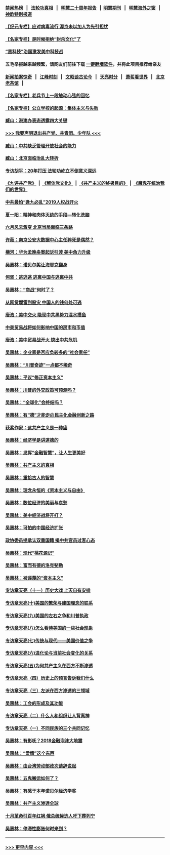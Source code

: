 #### [禁闻热榜](热点新闻.md?=0)  &nbsp;&nbsp;|&nbsp;&nbsp; [法轮功真相](https://github.com/gfw-breaker/truth/blob/master/README.md?=0) &nbsp;&nbsp;|&nbsp;&nbsp; [明慧二十周年报告](https://github.com/gfw-breaker/mh-reports/blob/master/README.md?=0) &nbsp;&nbsp;|&nbsp;&nbsp;[明慧期刊](https://github.com/gfw-breaker/mh-qikan) &nbsp;&nbsp;|&nbsp;&nbsp; [明慧海外之窗](https://github.com/gfw-breaker/mh-news/blob/master/README.md?=0) &nbsp;&nbsp;|&nbsp;&nbsp; [神韵特别报道](https://github.com/gfw-breaker/mh-news/blob/master/shenyun.md?=0)
#### [【纪元专栏】应对病毒流行 渥京未以加人为先引担忧](../pages/nsc423/n11875714.md?t=03150431) 
#### [【名家专栏】是时候拒绝“封杀文化”了](../pages/nsc423/n11814093.md?t=03150431) 
#### [“黑科技”治国激发美中科技战](../pages/nsc423/n11638056.md?t=03150431) 
#### 五毛举报越来越频繁，请网友们前往下载 [一键翻墙软件](https://github.com/gfw-breaker/ssr-accounts)，并将此项目推荐给亲友
#### [新闻拍案惊奇](https://github.com/gfw-breaker/banned-news/blob/master/pages/link4.md) &nbsp;&nbsp;|&nbsp;&nbsp; [江峰时刻](https://github.com/gfw-breaker/banned-news/blob/master/pages/link4.md) &nbsp;&nbsp;|&nbsp;&nbsp; [文昭谈古论今](https://github.com/gfw-breaker/banned-news/blob/master/pages/link4.md) &nbsp;&nbsp;|&nbsp;&nbsp; [天亮时分](https://github.com/gfw-breaker/banned-news/blob/master/pages/link4.md) &nbsp;&nbsp;|&nbsp;&nbsp; [萧茗看世界](https://github.com/gfw-breaker/banned-news/blob/master/pages/link4.md) &nbsp;&nbsp;|&nbsp;&nbsp; [北京老茶馆](https://github.com/gfw-breaker/banned-news/blob/master/pages/link4.md) &nbsp;&nbsp;|&nbsp;&nbsp; 
#### [【名家专栏】老兵节上一段触动心弦的回忆](../pages/nsc423/n11646016.md?t=03150431) 
#### [【名家专栏】公立学校的起源：集体主义与失败](../pages/nsc423/n11601833.md?t=03150431) 
#### [臧山：港澳办表态透露四大关键](../pages/nsc423/n11421628.md?t=03150431) 
#### [>>> 我要声明退出共产党、共青团、少年队 <<<](https://github.com/begood0513/goodnews/blob/master/quit/letter.md) 
#### [臧山：中共缺乏管理开放社会的能力](../pages/nsc423/n11407457.md?t=03150431) 
#### [臧山：北京面临治乱大转折](../pages/nsc423/n11406895.md?t=03150431) 
#### [专访胡平：20年打压 法轮功屹立不倒意义深远](../pages/nsc423/n11398800.md?t=03150431) 
#### [《九评共产党》](https://github.com/begood0513/9ping.md/blob/master/README.md) &nbsp;|&nbsp; [《解体党文化》](../../../../jtdwh.md/blob/master/README.md)  &nbsp;|&nbsp; [《共产主义的终极目的》](../../../../gczydzjmd.md/blob/master/README.md) &nbsp;|&nbsp; [《魔鬼在统治我们的世界》](../../../../mgztzwmdsj.md/blob/master/README.md) 
#### [中共最怕“逢九必乱”2019人权战开火](../pages/nsc423/n11385248.md?t=03150431) 
#### [夏一阳：精神和肉体灭绝的手段—转化洗脑](../pages/nsc423/n11368250.md?t=03150431) 
#### [六月风云激变 北京当局面临三条路](../pages/nsc423/n11313668.md?t=03150431) 
#### [许茹：南京公安大数据中心主任猝死是偶然？](../pages/nsc423/n11064744.md?t=03150431) 
#### [横河：华为孟晚舟案起诉引渡 美中角力升级](../pages/nsc423/n11027230.md?t=03150431) 
#### [吴惠林：诺贝尔奖让海耶克翻身](../pages/nsc423/n10890049.md?t=03150431) 
#### [何坚：逃逃逃 逃离中国与逃离中共](../pages/nsc423/n10592891.md?t=03150431) 
#### [吴惠林：“商战”何时了？](../pages/nsc423/n10573558.md?t=03150431) 
#### [从网贷爆雷到股灾 中国人的钱何处可逃](../pages/nsc423/n10572800.md?t=03150431) 
#### [唐浩：美中交火 隐现中共黑势力混水摸鱼](../pages/nsc423/n10544040.md?t=03150431) 
#### [中美贸易战将如何影响中国的房市和币值](../pages/nsc423/n10543697.md?t=03150431) 
#### [唐浩：美中贸易战开火 烧出中共危机](../pages/nsc423/n10540126.md?t=03150431) 
#### [吴惠林：企业家是否应负较多的“社会责任”](../pages/nsc423/n10535022.md?t=03150431) 
#### [吴惠林：“川普奇迹”一点都不稀奇](../pages/nsc423/n10512808.md?t=03150431) 
#### [吴惠林：平议“修正资本主义”](../pages/nsc423/n10495724.md?t=03150431) 
#### [吴惠林：川普的外交政策可预测吗？](../pages/nsc423/n10462387.md?t=03150431) 
#### [吴惠林：“全球化”会终结吗？](../pages/nsc423/n10452838.md?t=03150431) 
#### [吴惠林：有“德”才能走向民主化金融创新之路](../pages/nsc423/n10432292.md?t=03150431) 
#### [获奖作家：这共产主义是一种癌](../pages/nsc423/n10431541.md?t=03150431) 
#### [吴惠林：经济学是讲道德的](../pages/nsc423/n10398014.md?t=03150431) 
#### [吴惠林：发挥“金融智慧”，让人生更美好](../pages/nsc423/n10375019.md?t=03150431) 
#### [吴惠林：共产主义的真相](../pages/nsc423/n10351394.md?t=03150431) 
#### [吴惠林：重拾古人的智慧](../pages/nsc423/n10337691.md?t=03150431) 
#### [吴惠林：理念永恒的《资本主义与自由》](../pages/nsc423/n10316274.md?t=03150431) 
#### [吴惠林：数位经济的美丽与哀愁](../pages/nsc423/n10292946.md?t=03150431) 
#### [吴惠林：美中经济战将开打？](../pages/nsc423/n10258825.md?t=03150431) 
#### [吴惠林：可怕的中国经济扩张](../pages/nsc423/n10219147.md?t=03150431) 
#### [政协委员提承认双重国籍 揭中共官员过客心态](../pages/nsc423/n10208809.md?t=03150431) 
#### [吴惠林：现代“桃花源记”](../pages/nsc423/n10185234.md?t=03150431) 
#### [吴惠林：富而有德的洛克斐勒](../pages/nsc423/n10142264.md?t=03150431) 
#### [吴惠林：被诬蔑的“资本主义”](../pages/nsc423/n10124816.md?t=03150431) 
#### [专访章天亮（十一）历史大戏 上天自有安排](../pages/nsc423/n10094905.md?t=03150431) 
#### [专访章天亮(十)美国的繁荣与建国理念的联系](../pages/nsc423/n10094899.md?t=03150431) 
#### [专访章天亮(九)美国的左右之争和川普执政](../pages/nsc423/n10094889.md?t=03150431) 
#### [专访章天亮(八)怎么看待美国的一些社会现象](../pages/nsc423/n10094857.md?t=03150431) 
#### [专访章天亮(七)传统与现代——美国价值之争](../pages/nsc423/n10093140.md?t=03150431) 
#### [专访章天亮(六)进化论与当前社会变化的关系](../pages/nsc423/n10092036.md?t=03150431) 
#### [专访章天亮(五)为何共产主义在西方不断渗透](../pages/nsc423/n10083620.md?t=03150431) 
#### [专访章天亮（四）历史上的预言告诉我们什么](../pages/nsc423/n10083606.md?t=03150431) 
#### [专访章天亮（三）左派在西方渗透的三领域](../pages/nsc423/n10081115.md?t=03150431) 
#### [吴惠林：工会的形成及其功能](../pages/nsc423/n10080633.md?t=03150431) 
#### [专访章天亮（二）什么人和组织让人背离神](../pages/nsc423/n10076637.md?t=03150431) 
#### [专访章天亮（一）不同民族的三个共同记忆](../pages/nsc423/n10074188.md?t=03150431) 
#### [吴惠林：有影呒？2018金融泡沫大地震](../pages/nsc423/n10040534.md?t=03150431) 
#### [吴惠林：“爱情”这个东西](../pages/nsc423/n10019423.md?t=03150431) 
#### [吴惠林：由台湾劳动部政次请辞说起](../pages/nsc423/n9979679.md?t=03150431) 
#### [吴惠林：五鬼搬运如何了？](../pages/nsc423/n9925338.md?t=03150431) 
#### [吴惠林：有感于本年诺贝尔经济学奖](../pages/nsc423/n9871883.md?t=03150431) 
#### [吴惠林：共产主义渗透全球](../pages/nsc423/n9812748.md?t=03150431) 
#### [十月革命引百年红祸 俄总统候选人吁下葬列宁](../pages/nsc423/n9810182.md?t=03150431) 
#### [吴惠林：停滞性膨胀何时来到？](../pages/nsc423/n9764136.md?t=03150431) 

----
#### [ >>> 更早内容 <<< ](../indexes/nsc423-earlier.md)
